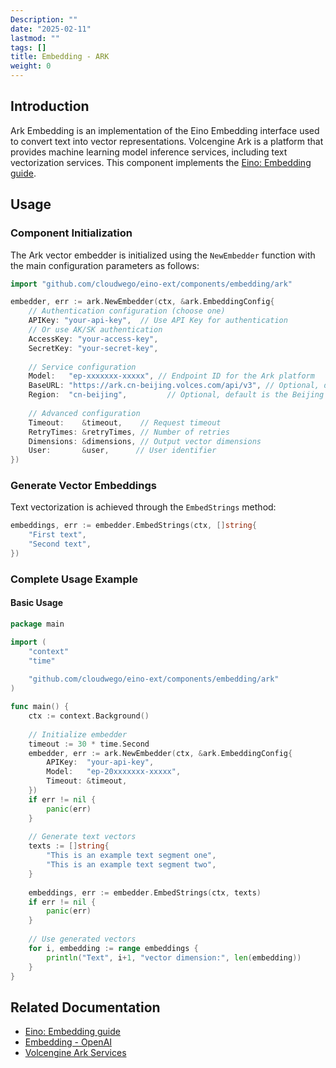 ```yaml
---
Description: ""
date: "2025-02-11"
lastmod: ""
tags: []
title: Embedding - ARK
weight: 0
---
```


## **Introduction**

Ark Embedding is an implementation of the Eino Embedding interface used to convert text into vector representations. Volcengine Ark is a platform that provides machine learning model inference services, including text vectorization services. This component implements the [Eino: Embedding guide](/docs/eino/core_modules/components/embedding_guide).

## **Usage**

### **Component Initialization**

The Ark vector embedder is initialized using the `NewEmbedder` function with the main configuration parameters as follows:

```go
import "github.com/cloudwego/eino-ext/components/embedding/ark"

embedder, err := ark.NewEmbedder(ctx, &ark.EmbeddingConfig{
    // Authentication configuration (choose one)
    APIKey: "your-api-key",  // Use API Key for authentication
    // Or use AK/SK authentication
    AccessKey: "your-access-key",
    SecretKey: "your-secret-key",
    
    // Service configuration
    Model:   "ep-xxxxxxx-xxxxx", // Endpoint ID for the Ark platform
    BaseURL: "https://ark.cn-beijing.volces.com/api/v3", // Optional, default is the Beijing region
    Region:  "cn-beijing",         // Optional, default is the Beijing region
    
    // Advanced configuration
    Timeout:    &timeout,    // Request timeout
    RetryTimes: &retryTimes, // Number of retries
    Dimensions: &dimensions, // Output vector dimensions
    User:       &user,      // User identifier
})
```

### **Generate Vector Embeddings**

Text vectorization is achieved through the `EmbedStrings` method:

```go
embeddings, err := embedder.EmbedStrings(ctx, []string{
    "First text",
    "Second text",
})
```

### **Complete Usage Example**

#### **Basic Usage**

```go
package main

import (
    "context"
    "time"
    
    "github.com/cloudwego/eino-ext/components/embedding/ark"
)

func main() {
    ctx := context.Background()
    
    // Initialize embedder
    timeout := 30 * time.Second
    embedder, err := ark.NewEmbedder(ctx, &ark.EmbeddingConfig{
        APIKey:  "your-api-key",
        Model:   "ep-20xxxxxxx-xxxxx",
        Timeout: &timeout,
    })
    if err != nil {
        panic(err)
    }
    
    // Generate text vectors
    texts := []string{
        "This is an example text segment one",
        "This is an example text segment two",
    }
    
    embeddings, err := embedder.EmbedStrings(ctx, texts)
    if err != nil {
        panic(err)
    }
    
    // Use generated vectors
    for i, embedding := range embeddings {
        println("Text", i+1, "vector dimension:", len(embedding))
    }
}
```

## **Related Documentation**

- [Eino: Embedding guide](/docs/eino/core_modules/components/embedding_guide)
- [Embedding - OpenAI](/docs/eino/ecosystem_integration/embedding/embedding_openai)
- [Volcengine Ark Services](https://www.volcengine.com/product/ark)
